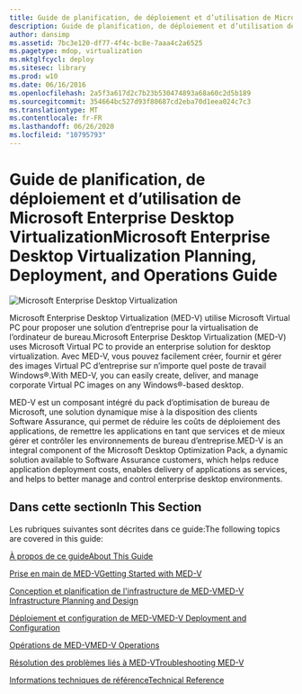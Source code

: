 ```yaml
---
title: Guide de planification, de déploiement et d’utilisation de Microsoft Enterprise Desktop Virtualization
description: Guide de planification, de déploiement et d’utilisation de Microsoft Enterprise Desktop Virtualization
author: dansimp
ms.assetid: 7bc3e120-df77-4f4c-bc8e-7aaa4c2a6525
ms.pagetype: mdop, virtualization
ms.mktglfcycl: deploy
ms.sitesec: library
ms.prod: w10
ms.date: 06/16/2016
ms.openlocfilehash: 2a5f3a617d2c7b23b530474893a68a60c2d5b189
ms.sourcegitcommit: 354664bc527d93f80687cd2eba70d1eea024c7c3
ms.translationtype: MT
ms.contentlocale: fr-FR
ms.lasthandoff: 06/26/2020
ms.locfileid: "10795793"
---
```

# <span data-ttu-id="74075-103">Guide de planification, de déploiement et d’utilisation de Microsoft Enterprise Desktop Virtualization</span><span class="sxs-lookup"><span data-stu-id="74075-103">Microsoft Enterprise Desktop Virtualization Planning, Deployment, and Operations Guide</span></span>


![Microsoft Enterprise Desktop Virtualization](images/medv.gif)

<span data-ttu-id="74075-105">Microsoft Enterprise Desktop Virtualization (MED-V) utilise Microsoft Virtual PC pour proposer une solution d’entreprise pour la virtualisation de l’ordinateur de bureau.</span><span class="sxs-lookup"><span data-stu-id="74075-105">Microsoft Enterprise Desktop Virtualization (MED-V) uses Microsoft Virtual PC to provide an enterprise solution for desktop virtualization.</span></span> <span data-ttu-id="74075-106">Avec MED-V, vous pouvez facilement créer, fournir et gérer des images Virtual PC d’entreprise sur n’importe quel poste de travail Windows®.</span><span class="sxs-lookup"><span data-stu-id="74075-106">With MED-V, you can easily create, deliver, and manage corporate Virtual PC images on any Windows®-based desktop.</span></span>

<span data-ttu-id="74075-107">MED-V est un composant intégré du pack d’optimisation de bureau de Microsoft, une solution dynamique mise à la disposition des clients Software Assurance, qui permet de réduire les coûts de déploiement des applications, de remettre les applications en tant que services et de mieux gérer et contrôler les environnements de bureau d’entreprise.</span><span class="sxs-lookup"><span data-stu-id="74075-107">MED-V is an integral component of the Microsoft Desktop Optimization Pack, a dynamic solution available to Software Assurance customers, which helps reduce application deployment costs, enables delivery of applications as services, and helps to better manage and control enterprise desktop environments.</span></span>

## <span data-ttu-id="74075-108">Dans cette section</span><span class="sxs-lookup"><span data-stu-id="74075-108">In This Section</span></span>


<span data-ttu-id="74075-109">Les rubriques suivantes sont décrites dans ce guide:</span><span class="sxs-lookup"><span data-stu-id="74075-109">The following topics are covered in this guide:</span></span>

[<span data-ttu-id="74075-110">À propos de ce guide</span><span class="sxs-lookup"><span data-stu-id="74075-110">About This Guide</span></span>](about-this-guidemedv.md)

[<span data-ttu-id="74075-111">Prise en main de MED-V</span><span class="sxs-lookup"><span data-stu-id="74075-111">Getting Started with MED-V</span></span>](getting-started-with-med-v.md)

[<span data-ttu-id="74075-112">Conception et planification de l'infrastructure de MED-V</span><span class="sxs-lookup"><span data-stu-id="74075-112">MED-V Infrastructure Planning and Design</span></span>](med-v-infrastructure-planning-and-design.md)

[<span data-ttu-id="74075-113">Déploiement et configuration de MED-V</span><span class="sxs-lookup"><span data-stu-id="74075-113">MED-V Deployment and Configuration</span></span>](med-v-deployment-and-configuration.md)

[<span data-ttu-id="74075-114">Opérations de MED-V</span><span class="sxs-lookup"><span data-stu-id="74075-114">MED-V Operations</span></span>](med-v-operations.md)

[<span data-ttu-id="74075-115">Résolution des problèmes liés à MED-V</span><span class="sxs-lookup"><span data-stu-id="74075-115">Troubleshooting MED-V</span></span>](troubleshooting-med-v.md)

[<span data-ttu-id="74075-116">Informations techniques de référence</span><span class="sxs-lookup"><span data-stu-id="74075-116">Technical Reference</span></span>](technical-referencemedv-10-sp1.md)

 

 





